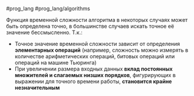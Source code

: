 #prog_lang #prog_lang/algorithms

Функция временной сложности алгоритма в некоторых случаях может быть определена
точно, в большинстве случаев искать точное её значение бессмысленно. Т.к.:
- Точное значение временной сложности зависит от определения **элементарных операций** (например, сложность можно измерять в количестве арифметических операций, битовых операций или операций на машине Тьюринга)
- При увеличении размера входных данных **вклад постоянных множителей и слагаемых низших порядков**, фигурирующих в выражении для точного времени работы, **становится крайне незначительным** 